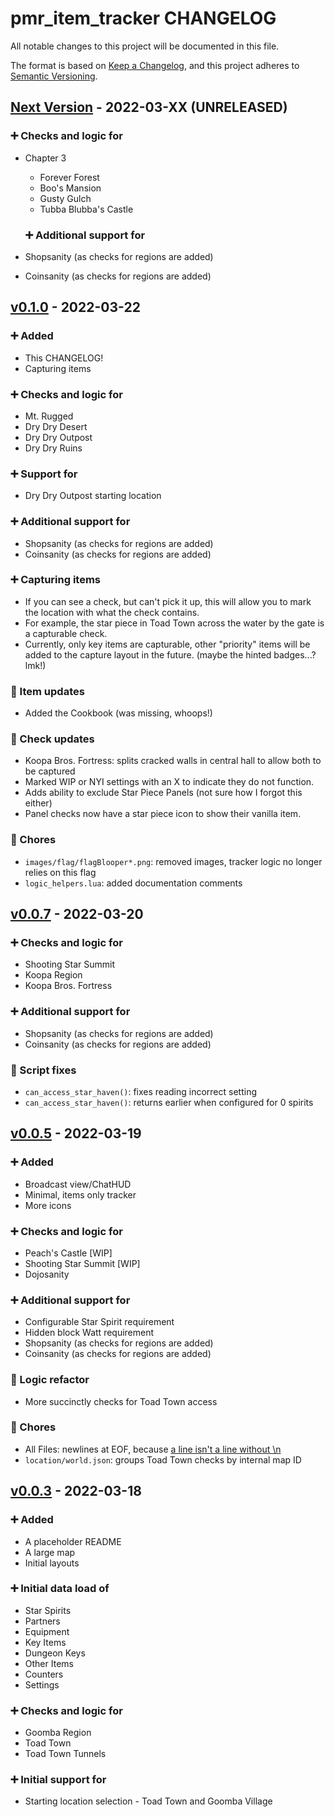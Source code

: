 # pmr_item_tracker CHANGELOG

All notable changes to this project will be documented in this file.

The format is based on [Keep a Changelog](https://keepachangelog.com/en/1.0.0/),
and this project adheres to [Semantic Versioning](https://semver.org/spec/v2.0.0.html).

## [Next Version] - 2022-03-XX (UNRELEASED)
### ➕ Checks and logic for
- Chapter 3
  - Forever Forest
  - Boo's Mansion
  - Gusty Gulch
  - Tubba Blubba's Castle

  ### ➕ Additional support for
- Shopsanity (as checks for regions are added)
- Coinsanity (as checks for regions are added)

## [v0.1.0] - 2022-03-22
### ➕ Added
- This CHANGELOG!
- Capturing items

### ➕ Checks and logic for
- Mt. Rugged
- Dry Dry Desert
- Dry Dry Outpost
- Dry Dry Ruins

### ➕ Support for
- Dry Dry Outpost starting location

### ➕ Additional support for
- Shopsanity (as checks for regions are added)
- Coinsanity (as checks for regions are added)

### ➕ Capturing items
- If you can see a check, but can't pick it up, this will allow you to mark the location with what the check contains.
- For example, the star piece in Toad Town across the water by the gate is a capturable check.
- Currently, only key items are capturable, other "priority" items will be added to the capture layout in the future. (maybe the hinted badges...? lmk!)

### 🔄 Item updates
- Added the Cookbook (was missing, whoops!)

### 🔄 Check updates
- Koopa Bros. Fortress: splits cracked walls in central hall to allow both to be captured
- Marked WIP or NYI settings with an X to indicate they do not function.
- Adds ability to exclude Star Piece Panels (not sure how I forgot this either)
- Panel checks now have a star piece icon to show their vanilla item.

### 🧹 Chores
- `images/flag/flagBlooper*.png`: removed images, tracker logic no longer relies on this flag
- `logic_helpers.lua`: added documentation comments

## [v0.0.7] - 2022-03-20
### ➕ Checks and logic for
- Shooting Star Summit
- Koopa Region
- Koopa Bros. Fortress

### ➕ Additional support for
- Shopsanity (as checks for regions are added)
- Coinsanity (as checks for regions are added)

### 🔧 Script fixes
- `can_access_star_haven()`: fixes reading incorrect setting
- `can_access_star_haven()`: returns earlier when configured for 0 spirits

## [v0.0.5] - 2022-03-19
### ➕ Added
- Broadcast view/ChatHUD
- Minimal, items only tracker
- More icons

### ➕ Checks and logic for
- Peach's Castle [WIP]
- Shooting Star Summit [WIP]
- Dojosanity

### ➕ Additional support for
- Configurable Star Spirit requirement
- Hidden block Watt requirement
- Shopsanity (as checks for regions are added)
- Coinsanity (as checks for regions are added)

### 🔄 Logic refactor
- More succinctly checks for Toad Town access

### 🧹 Chores
- All Files: newlines at EOF, because [a line isn't a line without \n](https://pubs.opengroup.org/onlinepubs/9699919799/basedefs/V1_chap03.html#tag_03_206)
- `location/world.json`: groups Toad Town checks by internal map ID

## [v0.0.3] - 2022-03-18
### ➕ Added
- A placeholder README
- A large map
- Initial layouts

### ➕ Initial data load of
- Star Spirits
- Partners
- Equipment
- Key Items
- Dungeon Keys
- Other Items
- Counters
- Settings

### ➕ Checks and logic for
- Goomba Region
- Toad Town
- Toad Town Tunnels

### ➕ Initial support for
- Starting location selection - Toad Town and Goomba Village

[Next Version]: https://github.com/IcySlurpee/pmr_map_tracker/compare/v0.1.0...main
[v0.1.0]: https://github.com/IcySlurpee/pmr_map_tracker/compare/v0.0.7...v0.1.0
[v0.0.7]: https://github.com/IcySlurpee/pmr_map_tracker/compare/v0.0.5...v0.0.7
[v0.0.5]: https://github.com/IcySlurpee/pmr_map_tracker/compare/v0.0.3...v0.0.5
[v0.0.3]: https://github.com/IcySlurpee/pmr_map_tracker/tree/v0.0.3
